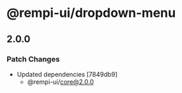 # @rempi-ui/dropdown-menu

## 2.0.0

### Patch Changes

- Updated dependencies [7849db9]
  - @rempi-ui/core@2.0.0
